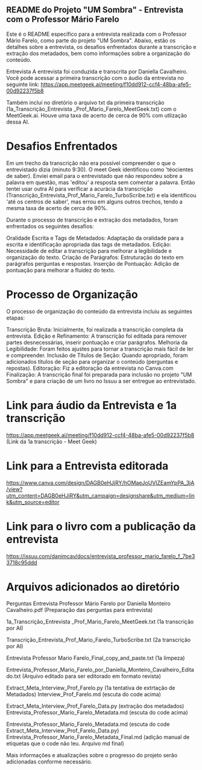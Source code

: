 ## README do Projeto "UM Sombra" - Entrevista com o Professor Mário Farelo

Este é o README específico para a entrevista realizada com o Professor Mário Farelo, como parte do projeto "UM Sombra". Abaixo, estão os detalhes sobre a entrevista, os desafios enfrentados durante a transcrição e extração dos metadados, bem como informações sobre a organização do conteúdo.

Entrevista
A entrevista foi conduzida e transcrita por Daniella Cavalheiro. Você pode acessar a primeira transcrição com o áudio da entrevista no seguinte link:
https://app.meetgeek.ai/meeting/f10dd912-ccf4-48ba-afe5-00d92237f5b8

Também incluí no diretório o arquivo txt da primeira transcrição (1a_Transcrição_Entrevista _Prof_Mario_Farelo_MeetGeek.txt) com o MeetGeek.ai. Houve uma taxa de acerto de cerca de 90% com utlização dessa AI.

# Desafios Enfrentados

Em um trecho da transcrição não era possível compreender o que o entrevistado dizia (minuto 9:30). O meet Geek identificou como 'téocientes de saber). Enviei email para o entrevistado que não respondeu sobre a palavra em questão, mas 'editou' a resposta sem comentar a palavra. Então tentei usar outra AI para verificar a acurácia da transcrição (Transcrição_Entrevista_Prof_Mario_Farelo_TurboScribe.txt) e ela identificou 'até os centros de saber', mas errou em alguns outros trechos, tendo a mesma taxa de acerto de cerca de 90%.

Durante o processo de transcrição e extração dos metadados, foram enfrentados os seguintes desafios:

Oralidade Escrita e Tags de Metadados: Adaptação da oralidade para a escrita e identificação apropriada das tags de metadados.
Edição: Necessidade de editar a transcrição para melhorar a legibilidade e organização do texto.
Criação de Parágrafos: Estruturação do texto em parágrafos perguntas e respostas.
Inserção de Pontuação: Adição de pontuação para melhorar a fluidez do texto.

# Processo de Organização
O processo de organização do conteúdo da entrevista incluiu as seguintes etapas:

Transcrição Bruta: Inicialmente, foi realizada a transcrição completa da entrevista.
Edição e Refinamento: A transcrição foi editada para remover partes desnecessárias, inserir pontuação e criar parágrafos.
Melhoria da Legibilidade: Foram feitos ajustes para tornar a transcrição mais fácil de ler e compreender.
Inclusão de Títulos de Seção: Quando apropriado, foram adicionados títulos de seção para organizar o conteúdo (perguntas e repostas).
Editoração: Fiz a editoração da entrevista no Canva.com 
Finalização: A transcrição final foi preparada para inclusão no projeto "UM Sombra" e para criação de um livro no Issuu a ser entregue ao entrevistado.

# Link para áudio da Entrevista e 1a transcrição
https://app.meetgeek.ai/meeting/f10dd912-ccf4-48ba-afe5-00d92237f5b8 (Link da 1a transcrição - Meet Geek)

# Link para a Entrevista editorada
https://www.canva.com/design/DAGB0eHJjRY/hOMaeJoUVIZEamYpPA_3jA/view?utm_content=DAGB0eHJjRY&utm_campaign=designshare&utm_medium=link&utm_source=editor

# Link para o livro com a publicação da entrevista
https://issuu.com/danimcav/docs/entrevista_professor_mario_farelo_f_7be33718c95ddd

# Arquivos adicionados ao diretório
Perguntas Entrevista Professor Mário Farelo por Daniella Monteiro Cavalheiro.pdf (Preparação das perguntas para entrevista)

1a_Transcrição_Entrevista _Prof_Mario_Farelo_MeetGeek.txt (1a transcrição por AI)

Transcrição_Entrevista_Prof_Mario_Farelo_TurboScribe.txt (2a transcrição por AI)

Entrevista Professor Mario Farelo_Final_copy_and_paste.txt (1a limpeza)

Entrevista_Professor_Mario_Farelo_por_Daniella_Monteiro_Cavalheiro_Editado.txt (Arquivo editado para ser editorado em formato revista)

Extract_Meta_Interview_Prof_Farelo.py (1a tentativa de extrtação de Metadados)
Interview_Prof_Farelo.md (escuta do code acima)

Extract_Meta_Interview_Prof_Farelo_Data.py (extração dos metadados)
Entrevista_Professor_Mario_Farelo_Metadata.md (escuta do code acima)

Entrevista_Professor_Mario_Farelo_Metadata.md (escuta do code Extract_Meta_Interview_Prof_Farelo_Data.py)
Entrevista_Professor_Mario_Farelo_Metadata_Final.md (adição manual de etiquetas que o code não leu. Arquivo md final)


Mais informações e atualizações sobre o progresso do projeto serão adicionadas conforme necessário.

